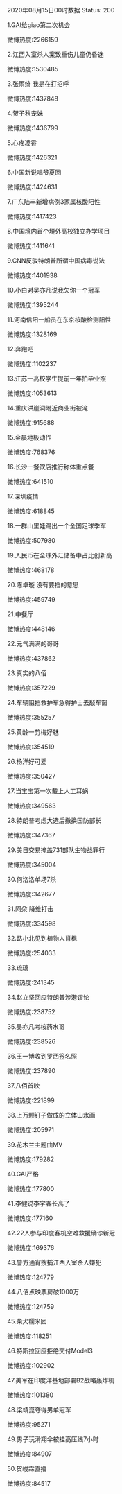 2020年08月15日00时数据
Status: 200

1.GAI给giao第二次机会

微博热度:2266159

2.江西入室杀人案致重伤儿童仍昏迷

微博热度:1530485

3.张雨绮 我是在打招呼

微博热度:1437848

4.贺子秋宠妹

微博热度:1436799

5.心疼凌霄

微博热度:1426321

6.中国新说唱爷夏回

微博热度:1424631

7.广东陆丰新增病例3家属核酸阳性

微博热度:1417423

8.中国境内首个境外高校独立办学项目

微博热度:1411641

9.CNN反驳特朗普所谓中国病毒说法

微博热度:1401938

10.小白对吴亦凡说我欠你一个冠军

微博热度:1395244

11.河南信阳一船员在东京核酸检测阳性

微博热度:1328169

12.奔跑吧

微博热度:1102237

13.江苏一高校学生提前一年拍毕业照

微博热度:1053613

14.重庆洪崖洞附近商业街被淹

微博热度:915688

15.金晨地板动作

微博热度:768376

16.长沙一餐饮店推行称体重点餐

微博热度:641510

17.深圳疫情

微博热度:618845

18.一群山里娃踢出一个全国足球季军

微博热度:507980

19.人民币在全球外汇储备中占比创新高

微博热度:468178

20.陈卓璇 没有要挡的意思

微博热度:459749

21.中餐厅

微博热度:448146

22.元气满满的哥哥

微博热度:437862

23.真实的八佰

微博热度:357229

24.车辆阻挡救护车急得护士去敲车窗

微博热度:355257

25.黄龄一剪梅好魅

微博热度:354519

26.杨洋好可爱

微博热度:350427

27.当宝宝第一次戴上人工耳蜗

微博热度:349563

28.特朗普考虑大选后撤换国防部长

微博热度:347367

29.美日交易掩盖731部队生物战罪行

微博热度:345004

30.何洛洛单场7杀

微博热度:342677

31.阿朵 降维打击

微博热度:334598

32.路小北见到植物人肖枫

微博热度:254033

33.琉璃

微博热度:241345

34.赵立坚回应特朗普涉港谬论

微博热度:238752

35.吴亦凡考核药水哥

微博热度:238526

36.王一博收到罗西签名照

微博热度:237890

37.八佰首映

微博热度:221899

38.上万颗钉子做成的立体山水画

微博热度:205971

39.花木兰主题曲MV

微博热度:179282

40.GAI严格

微博热度:177800

41.李健说李宇春长高了

微博热度:177160

42.22人参与印度客机空难救援确诊新冠

微博热度:169376

43.警方通宵搜捕江西入室杀人嫌犯

微博热度:124779

44.八佰点映票房破1000万

微博热度:124759

45.柴犬糯米团

微博热度:118251

46.特斯拉回应拒绝交付Model3

微博热度:102902

47.美军在印度洋基地部署B2战略轰炸机

微博热度:101380

48.梁靖崑夺得男单冠军

微博热度:95271

49.男子玩滑翔伞被挂高压线7小时

微博热度:84907

50.贺峻霖直播

微博热度:84517

